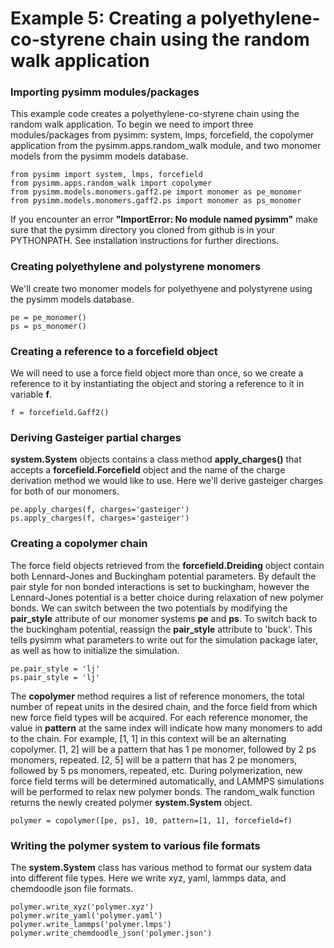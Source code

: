 Example 5: Creating a polyethylene-co-styrene chain using the random walk application
=====================================================================================

### Importing pysimm modules/packages

This example code creates a polyethylene-co-styrene chain using the random walk application. To begin we need to import three modules/packages from pysimm: system, lmps, forcefield, the copolymer application from the pysimm.apps.random_walk module, and two monomer models from the pysimm models database.

```
from pysimm import system, lmps, forcefield
from pysimm.apps.random_walk import copolymer
from pysimm.models.monomers.gaff2.pe import monomer as pe_monomer
from pysimm.models.monomers.gaff2.ps import monomer as ps_monomer
```

If you encounter an error **"ImportError: No module named pysimm"** make sure that the pysimm directory you cloned from github is in your PYTHONPATH. See installation instructions for further directions.

### Creating polyethylene and polystyrene monomers

We'll create two monomer models for polyethyene and polystyrene using the pysimm models database.

```
pe = pe_monomer()
ps = ps_monomer()
```

### Creating a reference to a forcefield object

We will need to use a force field object more than once, so we create a reference to it by instantiating the object and storing a reference to it in variable **f**.

`f = forcefield.Gaff2()`

### Deriving Gasteiger partial charges

**system.System** objects contains a class method **apply_charges()** that accepts a **forcefield.Forcefield** object and the name of the charge derivation method we would like to use. Here we'll derive gasteiger charges for both of our monomers.

```
pe.apply_charges(f, charges='gasteiger')
ps.apply_charges(f, charges='gasteiger')
```

### Creating a copolymer chain

The force field objects retrieved from the **forcefield.Dreiding** object contain both Lennard-Jones and Buckingham potential parameters. By default the pair style for non bonded interactions is set to buckingham, however the Lennard-Jones potential is a better choice during relaxation of new polymer bonds. We can switch between the two potentials by modifying the **pair_style** attribute of our monomer systems **pe** and **ps**. To switch back to the buckingham potential, reassign the **pair_style** attribute to 'buck'. This tells pysimm what parameters to write out for the simulation package later, as well as how to initialize the simulation.

```
pe.pair_style = 'lj'
ps.pair_style = 'lj'
```

The **copolymer** method requires a list of reference monomers, the total number of repeat units in the desired chain, and the force field from which new force field types will be acquired. For each reference monomer, the value in **pattern** at the same index will indicate how many monomers to add to the chain. For example, [1, 1] in this context will be an alternating copolymer. [1, 2] will be a pattern that has 1 pe monomer, followed by 2 ps monomers, repeated. [2, 5] will be a pattern that has 2 pe monomers, followed by 5 ps monomers, repeated, etc. During polymerization, new force field terms will be determined automatically, and LAMMPS simulations will be performed to relax new polymer bonds. The random_walk function returns the newly created polymer **system.System** object.

`polymer = copolymer([pe, ps], 10, pattern=[1, 1], forcefield=f)`

### Writing the polymer system to various file formats

The **system.System** class has various method to format our system data into different file types. Here we write xyz, yaml, lammps data, and chemdoodle json file formats.

```
polymer.write_xyz('polymer.xyz')
polymer.write_yaml('polymer.yaml')
polymer.write_lammps('polymer.lmps')
polymer.write_chemdoodle_json('polymer.json')
```